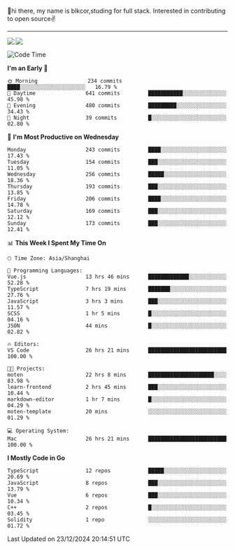 👋hi there, my name is blkcor,studing for full stack.
Interested in contributing to open source✌️

<hr/>

![](https://github-readme-stats.vercel.app/api?username=blkcor)
<a href="https://github.com/blkcor/github-readme-stats">
    <img align="left" src="https://github-readme-stats.vercel.app/api/top-langs/?username=blkcor&hide=jupyter%20notebook,shaderlab,tex,c%23&langs_count=9" />
</a>


<!--START_SECTION:waka-->
![Code Time](http://img.shields.io/badge/Code%20Time-1%2C520%20hrs%2026%20mins-blue)

**I'm an Early 🐤** 

```text
🌞 Morning                234 commits         ████░░░░░░░░░░░░░░░░░░░░░   16.79 % 
🌆 Daytime                641 commits         ███████████░░░░░░░░░░░░░░   45.98 % 
🌃 Evening                480 commits         █████████░░░░░░░░░░░░░░░░   34.43 % 
🌙 Night                  39 commits          █░░░░░░░░░░░░░░░░░░░░░░░░   02.80 % 
```
📅 **I'm Most Productive on Wednesday** 

```text
Monday                   243 commits         ████░░░░░░░░░░░░░░░░░░░░░   17.43 % 
Tuesday                  154 commits         ███░░░░░░░░░░░░░░░░░░░░░░   11.05 % 
Wednesday                256 commits         █████░░░░░░░░░░░░░░░░░░░░   18.36 % 
Thursday                 193 commits         ███░░░░░░░░░░░░░░░░░░░░░░   13.85 % 
Friday                   206 commits         ████░░░░░░░░░░░░░░░░░░░░░   14.78 % 
Saturday                 169 commits         ███░░░░░░░░░░░░░░░░░░░░░░   12.12 % 
Sunday                   173 commits         ███░░░░░░░░░░░░░░░░░░░░░░   12.41 % 
```


📊 **This Week I Spent My Time On** 

```text
🕑︎ Time Zone: Asia/Shanghai

💬 Programming Languages: 
Vue.js                   13 hrs 46 mins      █████████████░░░░░░░░░░░░   52.28 % 
TypeScript               7 hrs 19 mins       ███████░░░░░░░░░░░░░░░░░░   27.76 % 
JavaScript               3 hrs 3 mins        ███░░░░░░░░░░░░░░░░░░░░░░   11.57 % 
SCSS                     1 hr 5 mins         █░░░░░░░░░░░░░░░░░░░░░░░░   04.16 % 
JSON                     44 mins             █░░░░░░░░░░░░░░░░░░░░░░░░   02.82 % 

🔥 Editors: 
VS Code                  26 hrs 21 mins      █████████████████████████   100.00 % 

🐱‍💻 Projects: 
moten                    22 hrs 8 mins       █████████████████████░░░░   83.98 % 
learn-frontend           2 hrs 45 mins       ███░░░░░░░░░░░░░░░░░░░░░░   10.44 % 
markdown-editor          1 hr 7 mins         █░░░░░░░░░░░░░░░░░░░░░░░░   04.29 % 
moten-template           20 mins             ░░░░░░░░░░░░░░░░░░░░░░░░░   01.29 % 

💻 Operating System: 
Mac                      26 hrs 21 mins      █████████████████████████   100.00 % 
```

**I Mostly Code in Go** 

```text
TypeScript               12 repos            █████░░░░░░░░░░░░░░░░░░░░   20.69 % 
JavaScript               8 repos             ███░░░░░░░░░░░░░░░░░░░░░░   13.79 % 
Vue                      6 repos             ███░░░░░░░░░░░░░░░░░░░░░░   10.34 % 
C++                      2 repos             █░░░░░░░░░░░░░░░░░░░░░░░░   03.45 % 
Solidity                 1 repo              ░░░░░░░░░░░░░░░░░░░░░░░░░   01.72 % 
```




 Last Updated on 23/12/2024 20:14:51 UTC
<!--END_SECTION:waka-->


